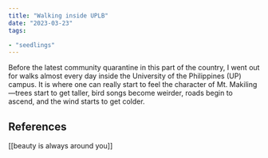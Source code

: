 ```yaml
---
title: "Walking inside UPLB"
date: "2023-03-23"
tags:

- "seedlings"
---
```


Before the latest community quarantine in this part of the country, I went out for walks almost every day inside the University of the Philippines (UP) campus. It is where one can really start to feel the character of Mt. Makiling—trees start to get taller, bird songs become weirder, roads begin to ascend, and the wind starts to get colder.

## References

[[beauty is always around you]]